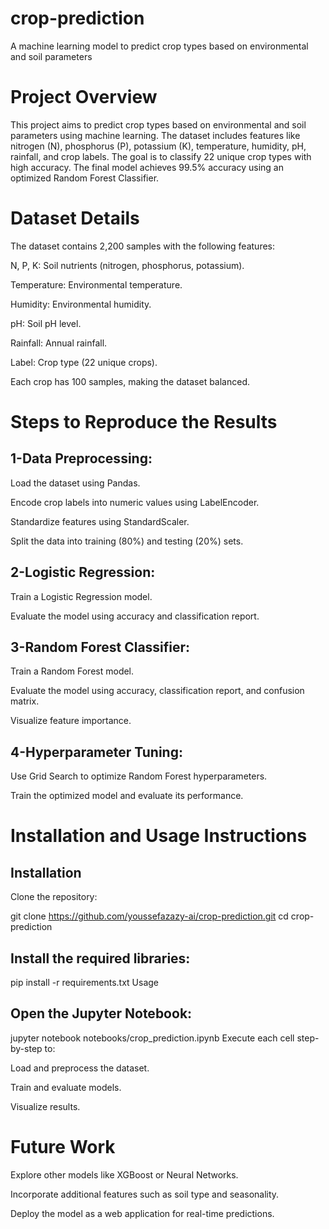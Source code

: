 # crop-prediction
A machine learning model to predict crop types based on environmental and soil parameters
# Project Overview
This project aims to predict crop types based on environmental and soil parameters using machine learning. The dataset includes features like nitrogen (N), phosphorus (P), potassium (K), temperature, humidity, pH, rainfall, and crop labels. The goal is to classify 22 unique crop types with high accuracy. The final model achieves 99.5% accuracy using an optimized Random Forest Classifier.
# Dataset Details
The dataset contains 2,200 samples with the following features:

N, P, K: Soil nutrients (nitrogen, phosphorus, potassium).

Temperature: Environmental temperature.

Humidity: Environmental humidity.

pH: Soil pH level.

Rainfall: Annual rainfall.

Label: Crop type (22 unique crops).

Each crop has 100 samples, making the dataset balanced.
# Steps to Reproduce the Results
## 1-Data Preprocessing:

Load the dataset using Pandas.

Encode crop labels into numeric values using LabelEncoder.

Standardize features using StandardScaler.

Split the data into training (80%) and testing (20%) sets.

## 2-Logistic Regression:

Train a Logistic Regression model.

Evaluate the model using accuracy and classification report.

## 3-Random Forest Classifier:

Train a Random Forest model.

Evaluate the model using accuracy, classification report, and confusion matrix.

Visualize feature importance.

## 4-Hyperparameter Tuning:

Use Grid Search to optimize Random Forest hyperparameters.

Train the optimized model and evaluate its performance.

# Installation and Usage Instructions
## Installation
Clone the repository:

git clone https://github.com/youssefazazy-ai/crop-prediction.git
cd crop-prediction
## Install the required libraries:

pip install -r requirements.txt
Usage
## Open the Jupyter Notebook:

jupyter notebook notebooks/crop_prediction.ipynb
Execute each cell step-by-step to:

Load and preprocess the dataset.

Train and evaluate models.

Visualize results.

 # Future Work
Explore other models like XGBoost or Neural Networks.

Incorporate additional features such as soil type and seasonality.

Deploy the model as a web application for real-time predictions.
